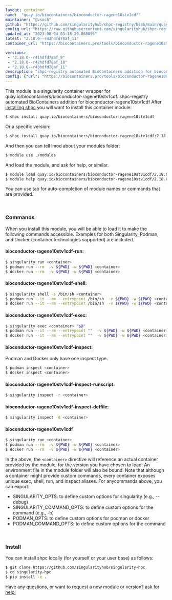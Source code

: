 ```yaml
---
layout: container
name:  "quay.io/biocontainers/bioconductor-ragene10stv1cdf"
maintainer: "@vsoch"
github: "https://github.com/singularityhub/shpc-registry/blob/main/quay.io/biocontainers/bioconductor-ragene10stv1cdf/container.yaml"
config_url: "https://raw.githubusercontent.com/singularityhub/shpc-registry/main/quay.io/biocontainers/bioconductor-ragene10stv1cdf/container.yaml"
updated_at: "2023-08-04 03:18:29.868095"
latest: "2.18.0--r43hdfd78af_11"
container_url: "https://biocontainers.pro/tools/bioconductor-ragene10stv1cdf"

versions:
 - "2.18.0--r41hdfd78af_9"
 - "2.18.0--r42hdfd78af_10"
 - "2.18.0--r43hdfd78af_11"
description: "shpc-registry automated BioContainers addition for bioconductor-ragene10stv1cdf"
config: {"url": "https://biocontainers.pro/tools/bioconductor-ragene10stv1cdf", "maintainer": "@vsoch", "description": "shpc-registry automated BioContainers addition for bioconductor-ragene10stv1cdf", "latest": {"2.18.0--r43hdfd78af_11": "sha256:4a80ae5e2654a7108f5a52d7fd324a9ee20b336820750606b4714e7e486ec8b1"}, "tags": {"2.18.0--r41hdfd78af_9": "sha256:bcb15324e5f1fb0d52f38409577a9a60a20f58bbcf97db58f896c0c42fd8a17e", "2.18.0--r42hdfd78af_10": "sha256:f5ee585a2d9d3d164aa4997b07b02db596acf5ff0a79f75216c3c87a6f8c0739", "2.18.0--r43hdfd78af_11": "sha256:4a80ae5e2654a7108f5a52d7fd324a9ee20b336820750606b4714e7e486ec8b1"}, "docker": "quay.io/biocontainers/bioconductor-ragene10stv1cdf"}
---
```


This module is a singularity container wrapper for quay.io/biocontainers/bioconductor-ragene10stv1cdf.
shpc-registry automated BioContainers addition for bioconductor-ragene10stv1cdf
After [installing shpc](#install) you will want to install this container module:


```bash
$ shpc install quay.io/biocontainers/bioconductor-ragene10stv1cdf
```

Or a specific version:

```bash
$ shpc install quay.io/biocontainers/bioconductor-ragene10stv1cdf:2.18.0--r43hdfd78af_11
```

And then you can tell lmod about your modules folder:

```bash
$ module use ./modules
```

And load the module, and ask for help, or similar.

```bash
$ module load quay.io/biocontainers/bioconductor-ragene10stv1cdf/2.18.0--r43hdfd78af_11
$ module help quay.io/biocontainers/bioconductor-ragene10stv1cdf/2.18.0--r43hdfd78af_11
```

You can use tab for auto-completion of module names or commands that are provided.

<br>

### Commands

When you install this module, you will be able to load it to make the following commands accessible.
Examples for both Singularity, Podman, and Docker (container technologies supported) are included.

#### bioconductor-ragene10stv1cdf-run:

```bash
$ singularity run <container>
$ podman run --rm  -v ${PWD} -w ${PWD} <container>
$ docker run --rm  -v ${PWD} -w ${PWD} <container>
```

#### bioconductor-ragene10stv1cdf-shell:

```bash
$ singularity shell -s /bin/sh <container>
$ podman run --it --rm --entrypoint /bin/sh  -v ${PWD} -w ${PWD} <container>
$ docker run --it --rm --entrypoint /bin/sh  -v ${PWD} -w ${PWD} <container>
```

#### bioconductor-ragene10stv1cdf-exec:

```bash
$ singularity exec <container> "$@"
$ podman run --it --rm --entrypoint ""  -v ${PWD} -w ${PWD} <container> "$@"
$ docker run --it --rm --entrypoint ""  -v ${PWD} -w ${PWD} <container> "$@"
```

#### bioconductor-ragene10stv1cdf-inspect:

Podman and Docker only have one inspect type.

```bash
$ podman inspect <container>
$ docker inspect <container>
```

#### bioconductor-ragene10stv1cdf-inspect-runscript:

```bash
$ singularity inspect -r <container>
```

#### bioconductor-ragene10stv1cdf-inspect-deffile:

```bash
$ singularity inspect -d <container>
```



#### bioconductor-ragene10stv1cdf

```bash
$ singularity run <container>
$ podman run --rm  -v ${PWD} -w ${PWD} <container>
$ docker run --rm  -v ${PWD} -w ${PWD} <container>
```


In the above, the `<container>` directive will reference an actual container provided
by the module, for the version you have chosen to load. An environment file in the
module folder will also be bound. Note that although a container
might provide custom commands, every container exposes unique exec, shell, run, and
inspect aliases. For anycommands above, you can export:

 - SINGULARITY_OPTS: to define custom options for singularity (e.g., --debug)
 - SINGULARITY_COMMAND_OPTS: to define custom options for the command (e.g., -b)
 - PODMAN_OPTS: to define custom options for podman or docker
 - PODMAN_COMMAND_OPTS: to define custom options for the command

<br>

### Install

You can install shpc locally (for yourself or your user base) as follows:

```bash
$ git clone https://github.com/singularityhub/singularity-hpc
$ cd singularity-hpc
$ pip install -e .
```

Have any questions, or want to request a new module or version? [ask for help!](https://github.com/singularityhub/singularity-hpc/issues)